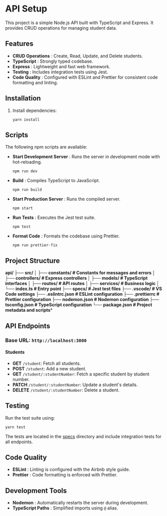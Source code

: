 # API Setup

This project is a simple Node.js API built with TypeScript and Express. It provides CRUD operations for managing student data.

## Features

* **CRUD Operations** : Create, Read, Update, and Delete students.
* **TypeScript** : Strongly typed codebase.
* **Express** : Lightweight and fast web framework.
* **Testing** : Includes integration tests using Jest.
* **Code Quality** : Configured with ESLint and Prettier for consistent code formatting and linting.

## Installation

1. Install dependencies:
   ```
   yarn install
   ```

## Scripts

The following npm scripts are available:

* **Start Development Server** : Runs the server in development mode with hot-reloading.
  ```
  npm run dev
  ```
* **Build** : Compiles TypeScript to JavaScript.
  ```
  npm run build
  ```
* **Start Production Server** : Runs the compiled server.
  ```
  npm start
  ```
* **Run Tests** : Executes the Jest test suite.
  ```
  npm test
  ```
* **Format Code** : Formats the codebase using Prettier.
  ```
  npm run prettier-fix
  ```

## Project Structure

**api/
├── src/
│   ├── constants/       # Constants for messages and errors
│   ├── controllers/     # Express controllers
│   ├── models/          # TypeScript interfaces
│   ├── routes/          # API routes
│   ├── services/        # Business logic
│   └── index.ts         # Entry point
├── specs/               # Jest test files
├── .vscode/             # VS Code settings
├── .eslintrc.json       # ESLint configuration
├── .prettierrc          # Prettier configuration
├── nodemon.json         # Nodemon configuration
├── tsconfig.json        # TypeScript configuration
└── package.json         # Project metadata and scripts***

## API Endpoints

### Base URL: `http://localhost:3000`

#### Students

* **GET** `/student`: Fetch all students.
* **POST** `/student`: Add a new student.
* **GET** `/student/:studentNumber`: Fetch a specific student by student number.
* **PATCH** `/student/:studentNumber`: Update a student's details.
* **DELETE** `/student/:studentNumber`: Delete a student.

## Testing

Run the test suite using:
```
yarn test
```

The tests are located in the [specs](vscode-file://vscode-app/c:/Users/tooma/AppData/Local/Programs/Microsoft%20VS%20Code/resources/app/out/vs/code/electron-sandbox/workbench/workbench.html) directory and include integration tests for all endpoints.

## Code Quality

* **ESLint** : Linting is configured with the Airbnb style guide.
* **Prettier** : Code formatting is enforced with Prettier.

## Development Tools

* **Nodemon** : Automatically restarts the server during development.
* **TypeScript Paths** : Simplified imports using `@` alias.
